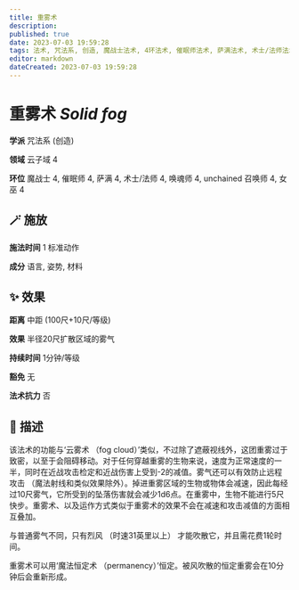```yaml
---
title: 重雾术
description: 
published: true
date: 2023-07-03 19:59:28
tags: 法术, 咒法系, 创造, 魔战士法术, 4环法术, 催眠师法术, 萨满法术, 术士/法师法术, 唤魂师法术, unchained 召唤师法术, 女巫法术, 云子域
editor: markdown
dateCreated: 2023-07-03 19:59:28
---
```


# **重雾术** *Solid fog*

**学派** 咒法系 (创造) 

**领域** 云子域 4

**环位** 魔战士 4, 催眠师 4, 萨满 4, 术士/法师 4, 唤魂师 4, unchained 召唤师 4, 女巫 4

## 🪄 施放

**施法时间** 1 标准动作

**成分** 语言, 姿势, 材料

## ✨ 效果  

**距离** 中距 (100尺+10尺/等级) 

**效果** 半径20尺扩散区域的雾气 

**持续时间** 1分钟/等级 

**豁免** 无

**法术抗力** 否

## 📖 描述

该法术的功能与‘云雾术 （fog cloud）’类似，不过除了遮蔽视线外，这团重雾过于致密，以至于会阻碍移动。对于任何穿越重雾的生物来说，速度为正常速度的一半，同时在近战攻击检定和近战伤害上受到-2的减值。雾气还可以有效防止远程攻击 （魔法射线和类似效果除外）。掉进重雾区域的生物或物体会减速，因此每经过10尺雾气，它所受到的坠落伤害就会减少1d6点。在重雾中，生物不能进行5尺快步。重雾术、以及运作方式类似于重雾术的效果不会在减速和攻击减值的方面相互叠加。

与普通雾气不同，只有烈风 （时速31英里以上） 才能吹散它，并且需花费1轮时间。

重雾术可以用‘魔法恒定术 （permanency）’恒定。被风吹散的恒定重雾会在10分钟后会重新形成。
    